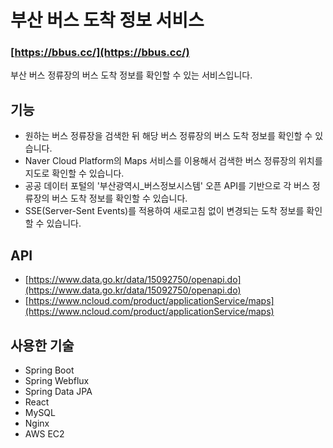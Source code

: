 # 부산 버스 도착 정보 서비스
### [https://bbus.cc/](https://bbus.cc/)
부산 버스 정류장의 버스 도착 정보를 확인할 수 있는 서비스입니다.

## 기능
- 원하는 버스 정류장을 검색한 뒤 해당 버스 정류장의 버스 도착 정보를 확인할 수 있습니다.
- Naver Cloud Platform의 Maps 서비스를 이용해서 검색한 버스 정류장의 위치를 지도로 확인할 수 있습니다.
- 공공 데이터 포털의 '부산광역시_버스정보시스템' 오픈 API를 기반으로 각 버스 정류장의 버스 도착 정보를 확인할 수 있습니다.
- SSE(Server-Sent Events)를 적용하여 새로고침 없이 변경되는 도착 정보를 확인할 수 있습니다.

## API
- [https://www.data.go.kr/data/15092750/openapi.do](https://www.data.go.kr/data/15092750/openapi.do)
- [https://www.ncloud.com/product/applicationService/maps](https://www.ncloud.com/product/applicationService/maps)

## 사용한 기술
- Spring Boot
- Spring Webflux
- Spring Data JPA
- React
- MySQL
- Nginx
- AWS EC2